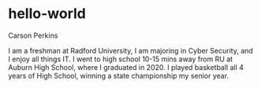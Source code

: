 # hello-world

Carson Perkins

I am a freshman at Radford University, I am majoring in Cyber Security, and I enjoy all things IT. I went to high school 10-15 mins away from RU at Auburn High School, where I graduated in 2020. I played basketball all 4 years of High School, winning a state championship my senior year.
